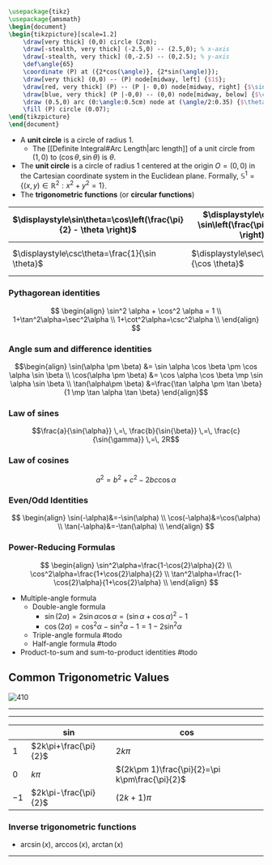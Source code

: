 







```tikz
\usepackage{tikz}
\usepackage{amsmath}
\begin{document}
\begin{tikzpicture}[scale=1.2] 
	\draw[very thick] (0,0) circle (2cm);
	\draw[-stealth, very thick] (-2.5,0) -- (2.5,0); % x-axis
	\draw[-stealth, very thick] (0,-2.5) -- (0,2.5); % y-axis
	\def\angle{65}
	\coordinate (P) at ({2*cos(\angle)}, {2*sin(\angle)});
	\draw[very thick] (0,0) -- (P) node[midway, left] {$1$};
	\draw[red, very thick] (P) -- (P |- 0,0) node[midway, right] {$\sin(\theta)$};
	\draw[blue, very thick] (P |-0,0) -- (0,0) node[midway, below] {$\cos(\theta)$};
	\draw (0.5,0) arc (0:\angle:0.5cm) node at (\angle/2:0.35) {$\theta$};
    \fill (P) circle (0.07);
\end{tikzpicture}
\end{document}
```



- A **unit circle** is a circle of radius $1$.
	- The [[Definite Integral#Arc Length|arc length]] of a unit circle from $(1,0)$ to $(\cos \theta, \sin \theta)$ is $\theta$.
- The **unit circle** is a circle of radius $1$ centered at the origin $O=(0,0)$ in the Cartesian coordinate system in the Euclidean plane. Formally, $\mathbb{S}^1=\{(x,y) \in \mathbb{R}^2 : x^2 + y^2 = 1\}$.
- The **trigonometric functions** (or **circular functions**) 



| $\displaystyle\sin\theta=\cos\left(\frac{\pi}{2} - \theta \right)$ | $\displaystyle\cos\theta = \sin\left(\frac{\pi}{2} - \theta \right)$ | $\displaystyle\tan\theta = \frac{\sin \theta}{\cos \theta}$ |
| ------------------------------------------------------------------ | -------------------------------------------------------------------- | ----------------------------------------------------------- |
| $\displaystyle\csc\theta=\frac{1}{\sin \theta}$                    | $\displaystyle\sec\theta=\frac{1}{\cos \theta}$                      | $\displaystyle\cot\theta = \frac{\cos \theta}{\sin \theta}$ |

### Pythagorean identities
$$
\begin{align}
\sin^2 \alpha + \cos^2 \alpha = 1 \\
1+\tan^2\alpha=\sec^2\alpha \\
1+\cot^2\alpha=\csc^2\alpha \\
\end{align}
$$

### Angle sum and difference identities
$$\begin{align}
\sin(\alpha \pm \beta) &= \sin \alpha \cos \beta \pm \cos \alpha \sin \beta \\
\cos(\alpha \pm \beta) &= \cos \alpha \cos \beta \mp \sin \alpha \sin \beta \\  
\tan(\alpha\pm \beta) &=\frac{\tan \alpha \pm \tan \beta}{1 \mp \tan \alpha \tan \beta}
\end{align}$$
### Law of sines
$$\frac{a}{\sin{\alpha}} \,=\, \frac{b}{\sin{\beta}} \,=\, \frac{c}{\sin{\gamma}} \,=\, 2R$$

### Law of cosines
$$a^2=b^2+c^2-2bc\cos\alpha$$

### Even/Odd Identities 
$$
\begin{align}
\sin(-\alpha)&=-\sin(\alpha) \\ 
\cos(-\alpha)&=\cos(\alpha) \\
\tan(-\alpha)&=-\tan(\alpha) \\
\end{align}
$$

### Power-Reducing Formulas
$$
\begin{align}
\sin^2\alpha=\frac{1-\cos{2}\alpha}{2} \\
\cos^2\alpha=\frac{1+\cos{2}\alpha}{2} \\
\tan^2\alpha=\frac{1-\cos{2}\alpha}{1+\cos{2}\alpha} \\
\end{align}
$$

- Multiple-angle formula
	- Double-angle formula
		- $\sin(2\alpha)=2\sin\alpha\cos\alpha=(\sin \alpha+\cos \alpha)^2-1$
		- $\cos(2\alpha)=\cos^2\alpha-\sin^2\alpha-1=1-2\sin^2\alpha$
	- Triple-angle formula #todo 
	- Half-angle formula #todo 
- Product-to-sum and sum-to-product identities #todo 

## Common Trigonometric Values

![410](https://upload.wikimedia.org/wikipedia/commons/4/4c/Unit_circle_angles_color.svg)


___


___


|      | $\sin$                | $\cos$                                         |
| ---- | --------------------- | ---------------------------------------------- |
| $1$  | $2k\pi+\frac{\pi}{2}$ | $2k\pi$                                        |
| $0$  | $k\pi$                | $(2k\pm 1)\frac{\pi}{2}=\pi k\pm\frac{\pi}{2}$ |
| $-1$ | $2k\pi-\frac{\pi}{2}$ | $(2k + 1)\pi$                                  |
### Inverse trigonometric functions

- $\arcsin(x),~ \arccos(x), ~\arctan(x)$


________



